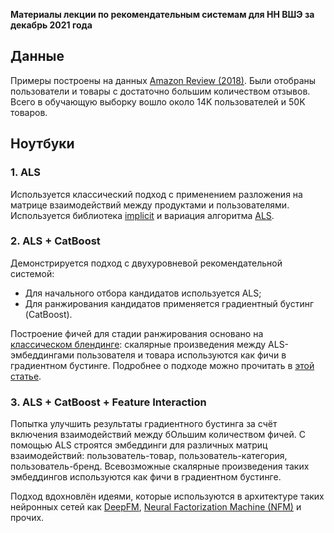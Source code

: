 **Материалы лекции по рекомендательным системам для НН ВШЭ за декабрь 2021 года**

## Данные
Примеры построены на данных [Amazon Review (2018)][amazon_review]. Были отобраны пользователи и
товары с достаточно большим количеством отзывов. Всего в обучающую выборку вошло около 14K
пользователей и 50K товаров.

## Ноутбуки
### 1. ALS
Используется классический подход с применением разложения на матрице взаимодействий между
продуктами и пользователями. Используется библиотека [implicit][implicit] и вариация алгоритма
[ALS][als].

### 2. ALS + CatBoost
Демонстрируется подход с двухуровневой рекомендательной системой:
- Для начального отбора кандидатов используется ALS;
- Для ранжирования кандидатов применяется градиентный бустинг (CatBoost).

Построение фичей для стадии ранжирования основано на [классическом блендинге][blend]: скалярные
произведения между ALS-эмбеддингами пользователя и товара используются как фичи в градиентном
бустинге. Подробнее о подходе можно прочитать в [этой статье][tinkoff_rekko].

### 3. ALS + CatBoost + Feature Interaction
Попытка улучшить результаты градиентного бустинга за счёт включения взаимодействий между
бОльшим количеством фичей. С помощью ALS строятся эмбеддинги для различных матриц
взаимодействий: пользователь-товар, пользователь-категория, пользователь-бренд. Всевозможные
скалярные произведения таких эмбеддингов используются как фичи в градиентном бустинге.

Подход вдохновлён идеями, которые используются в архитектуре таких нейронных сетей как
[DeepFM][deepfm], [Neural Factorization Machine (NFM)][nfm] и прочих.

[amazon_review]: http://deepyeti.ucsd.edu/jianmo/amazon/index.html
[implicit]: https://implicit.readthedocs.io/en/latest
[als]: http://yifanhu.net/PUB/cf.pdf
[blend]: https://dyakonov.org/2017/03/10/c%D1%82%D0%B5%D0%BA%D0%B8%D0%BD%D0%B3-stacking-%D0%B8-%D0%B1%D0%BB%D0%B5%D0%BD%D0%B4%D0%B8%D0%BD%D0%B3-blending/
[tinkoff_rekko]: https://habr.com/ru/company/tinkoff/blog/454818
[deepfm]: https://arxiv.org/pdf/1703.04247.pdf
[nfm]: https://arxiv.org/pdf/1708.05027.pdf

